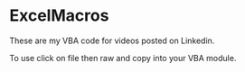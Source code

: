 # ExcelMacros
These are my VBA code for videos posted on Linkedin. 

To use click on file then raw and copy into your VBA module. 
